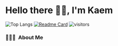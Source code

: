 # Hello there 👋🏻, I'm Kaem

![Top Langs](https://github-readme-stats.vercel.app/api/top-langs/?username=santhitak&theme=omni&layout=compact)
[![Readme Card](https://github-readme-stats.vercel.app/api/pin/?username=santhitak&repo=github-readme-stats)](https://github.com/santhitak/github-readme-stats)
![visitors](https://visitor-badge.laobi.icu/badge?page_id=santhitak)

### 🦹🏻‍♂️ &nbsp;About Me
